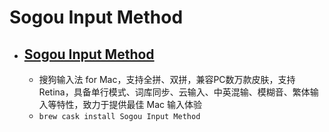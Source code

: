 # Sogou Input Method
- [Sogou Input Method](https://pinyin.sogou.com/mac/)
  - 
  - 搜狗输入法 for Mac，支持全拼、双拼，兼容PC数万款皮肤，支持Retina，具备单行模式、词库同步、云输入、中英混输、模糊音、繁体输入等特性，致力于提供最佳 Mac 输入体验
  - `brew cask install Sogou Input Method`

